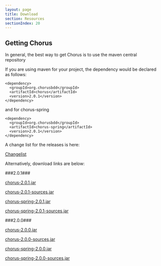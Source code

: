 ```yaml
---
layout: page
title: Download
section: Resources
sectionIndex: 20
---
```


## Getting Chorus

In general, the best way to get Chorus is to use the maven central repository

If you are using maven for your project, the dependency would be declared as follows:

    <dependency>
      <groupId>org.chorusbdd</groupId>
      <artifactId>chorus</artifactId>
      <version>2.0.1</version>
    </dependency>

and for chorus-spring

    <dependency>
      <groupId>org.chorusbdd</groupId>
      <artifactId>chorus-spring</artifactId>
      <version>2.0.1</version>
    </dependency>
    
A change list for the releases is here:
    
[Changelist](/pages/Resources/Changelist)

Alternatively, download links are below:

###2.0.1###

[chorus-2.0.1.jar](http://search.maven.org/remotecontent?filepath=org/chorusbdd/chorus/2.0.0/chorus-2.0.0.jar)

[chorus-2.0.1-sources.jar](http://search.maven.org/remotecontent?filepath=org/chorusbdd/chorus/2.0.0/chorus-2.0.0-sources.jar)

[chorus-spring-2.0.1.jar](http://search.maven.org/remotecontent?filepath=org/chorusbdd/chorus-spring/2.0.0/chorus-spring-2.0.0.jar)

[chorus-spring-2.0.1-sources.jar](http://search.maven.org/remotecontent?filepath=org/chorusbdd/chorus-spring/2.0.0/chorus-spring-2.0.0-sources.jar)


###2.0.0###

[chorus-2.0.0.jar](http://search.maven.org/remotecontent?filepath=org/chorusbdd/chorus/2.0.0/chorus-2.0.0.jar)

[chorus-2.0.0-sources.jar](http://search.maven.org/remotecontent?filepath=org/chorusbdd/chorus/2.0.0/chorus-2.0.0-sources.jar)

[chorus-spring-2.0.0.jar](http://search.maven.org/remotecontent?filepath=org/chorusbdd/chorus-spring/2.0.0/chorus-spring-2.0.0.jar)

[chorus-spring-2.0.0-sources.jar](http://search.maven.org/remotecontent?filepath=org/chorusbdd/chorus-spring/2.0.0/chorus-spring-2.0.0-sources.jar)



